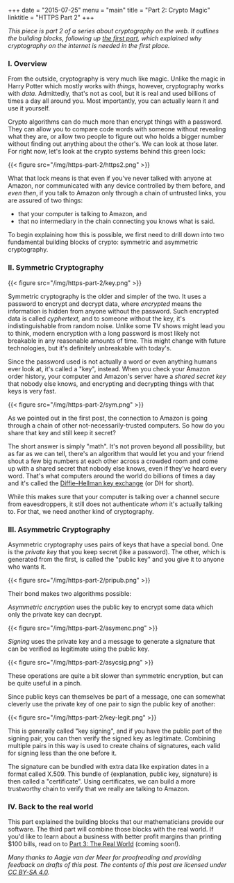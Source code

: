+++
date = "2015-07-25"
menu = "main"
title = "Part 2: Crypto Magic"
linktitle = "HTTPS Part 2"
+++

*This piece is part 2 of a series about cryptography on the web. It outlines the building blocks, following up [the first part](/post/https-part-1), which explained why cryptography on the internet is needed in the first place.*

### I. Overview

From the outside, cryptography is very much like magic. Unlike the magic in Harry Potter which mostly works with *things*, however, cryptography works with *data*. Admittedly, that's not as cool, but it is real and used billions of times a day all around you. Most importantly, you can actually learn it and use it yourself.

Crypto algorithms can do much more than encrypt things with a password. They can allow you to compare code words with someone without revealing what they are, or allow two people to figure out who holds a bigger number without finding out anything about the other's. We can look at those later. For right now, let's look at the crypto systems behind this green lock:

{{< figure src="/img/https-part-2/https2.png" >}}

What that lock means is that even if you've never talked with anyone at Amazon, nor communicated with any device controlled by them before, and *even then*, if you talk to Amazon only through a chain of untrusted links, you are assured of two things:

  - that your computer is talking to Amazon, and
  - that no intermediary in the chain connecting you knows what is said.

To begin explaining how this is possible, we first need to drill down into two fundamental building blocks of crypto: symmetric and asymmetric cryptography.

### II. Symmetric Cryptography

{{< figure src="/img/https-part-2/key.png" >}}

Symmetric cryptography is the older and simpler of the two. It uses a password to encrypt and decrypt data, where *encrypted* means the information is hidden from anyone without the password. Such encrypted data is called *cyphertext*, and to someone without the key, it's indistinguishable from random noise. Unlike some TV shows might lead you to think, modern encryption with a long password is most likely not breakable in any reasonable amounts of time. This might change with future technologies, but it's definitely unbreakable with today's.

Since the password used is not actually a word or even anything humans ever look at, it's called a "key", instead. When you check your Amazon order history, your computer and Amazon's server have a *shared secret key* that nobody else knows, and encrypting and decrypting things with that keys is very fast.

{{< figure src="/img/https-part-2/sym.png" >}}

As we pointed out in the first post, the connection to Amazon is going through a chain of other not-necessarily-trusted computers. So how do you share that key and still keep it secret?

The short answer is simply "math". It's not proven beyond all possibility, but as far as we can tell, there's an algorithm that would let you and your friend shout a few big numbers at each other across a crowded room and come up with a shared secret that nobody else knows, even if they've heard every word. That's what computers around the world do billions of times a day and it's called the [Diffie–Hellman key exchange](https://en.wikipedia.org/wiki/Diffie%E2%80%93Hellman_key_exchange) (or DH for short).

While this makes sure that your computer is talking over a channel secure from eavesdroppers, it still does not authenticate *whom* it's actually talking to. For that, we need another kind of cryptography.

### III. Asymmetric Cryptography

Asymmetric cryptography uses pairs of keys that have a special bond. One is the *private key* that you keep secret (like a password). The other, which is generated from the first, is called the "public key" and you give it to anyone who wants it.

{{< figure src="/img/https-part-2/pripub.png" >}}

Their bond makes two algorithms possible:

*Asymmetric encryption* uses the public key to encrypt some data which only the private key can decrypt.

{{< figure src="/img/https-part-2/asymenc.png" >}}

*Signing* uses the private key and a message to generate a signature that can be verified as legitimate using the public key.

{{< figure src="/img/https-part-2/asycsig.png" >}}

These operations are quite a bit slower than symmetric encryption, but can be quite useful in a pinch.

Since public keys can themselves be part of a message, one can somewhat cleverly use the private key of one pair to sign the public key of another:

{{< figure src="/img/https-part-2/key-legit.png" >}}

This is generally called "key signing", and if you have the public part of the signing pair, you can then verify the signed key as legitimate. Combining multiple pairs in this way is used to create chains of signatures, each valid for signing less than the one before it.

The signature can be bundled with extra data like expiration dates in a format called X.509. This bundle of {explanation, public key, signature} is then called a "certificate". Using certificates, we can build a more trustworthy chain to verify that we really are talking to Amazon.

### IV. Back to the real world

This part explained the building blocks that our mathematicians provide our software. The third part will combine those blocks with the real world. If you'd like to learn about a business with better profit margins than printing $100 bills, read on to [Part 3: The Real World](mailto:me@anfedorov.com) (coming soon!).

*Many thanks to Aagje van der Meer for proofreading and providing feedback on drafts of this post. The contents of this post are licensed under [CC BY-SA 4.0](http://creativecommons.org/licenses/by-sa/4.0/).*
